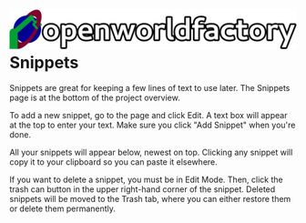 # ![open world factory](../logos/header.svg) Snippets

Snippets are great for keeping a few lines of text to use later. The Snippets
page is at the bottom of the project overview.

To add a new snippet, go to the page and click Edit. A text box will appear at
the top to enter your text. Make sure you click "Add Snippet" when you're done.

All your snippets will appear below, newest on top. Clicking any snippet will
copy it to your clipboard so you can paste it elsewhere.

If you want to delete a snippet, you must be in Edit Mode. Then, click the trash
can button in the upper right-hand corner of the snippet. Deleted snippets will
be moved to the Trash tab, where you can either restore them or delete them
permanently.
